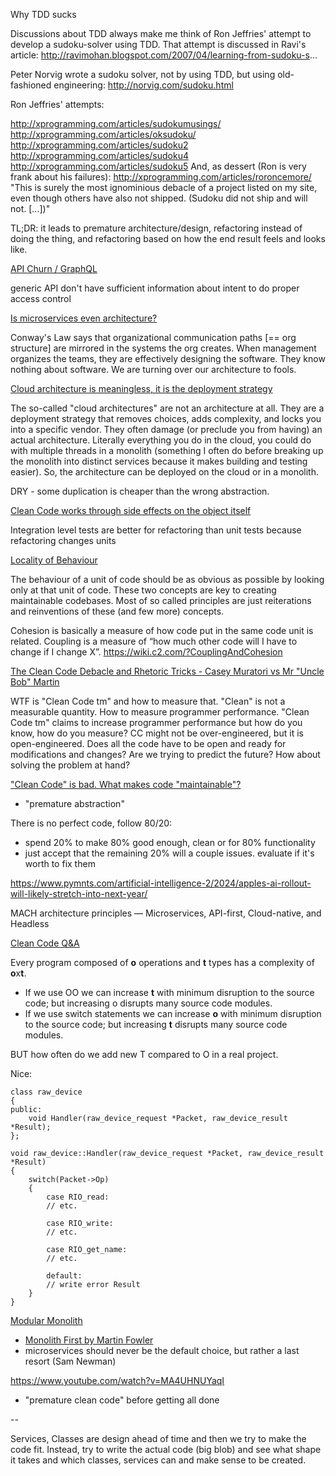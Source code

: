 Why TDD sucks

Discussions about TDD always make me think of Ron Jeffries' attempt to develop a sudoku-solver using TDD.
That attempt is discussed in Ravi's article: http://ravimohan.blogspot.com/2007/04/learning-from-sudoku-s...

Peter Norvig wrote a sudoku solver, not by using TDD, but using old-fashioned engineering: http://norvig.com/sudoku.html

Ron Jeffries' attempts:

http://xprogramming.com/articles/sudokumusings/
http://xprogramming.com/articles/oksudoku/
http://xprogramming.com/articles/sudoku2
http://xprogramming.com/articles/sudoku4
http://xprogramming.com/articles/sudoku5
And, as dessert (Ron is very frank about his failures):
http://xprogramming.com/articles/roroncemore/
"This is surely the most ignominious debacle of a project listed on my site, even though others have also not shipped. (Sudoku did not ship and will not. [...])"

TL;DR: it leads to premature architecture/design, refactoring instead of doing the thing, and refactoring based on how the end result feels and looks like.

[API Churn / GraphQL](https://intercoolerjs.org/2016/02/17/api-churn-vs-security)

generic API don't have sufficient information about intent to do proper access control

[Is microservices even architecture?](https://x.com/allenholub/status/1794073247497220246)

Conway's Law says that organizational communication paths [== org structure] are mirrored in the systems the org creates. When management organizes the teams, they are effectively designing the software. They know nothing about software. We are turning over our architecture to fools.


[Cloud architecture is meaningless, it is the deployment strategy](https://x.com/allenholub/status/1794818184408920238)

The so-called "cloud architectures" are not an architecture at all. They are a deployment strategy that removes choices, adds complexity, and locks you into a specific vendor. They often damage (or preclude you from having) an actual architecture. Literally everything you do in the cloud, you could do with multiple threads in a monolith (something I often do before breaking up the monolith into distinct services because it makes building and testing easier). So, the architecture can be deployed on the cloud or in a monolith.

DRY - some duplication is cheaper than the wrong abstraction.

[Clean Code works through side effects on the object itself](https://www.youtube.com/watch?v=IqHaGd9J42s)

Integration level tests are better for refactoring than unit tests because refactoring changes units

[Locality of Behaviour](https://htmx.org/essays/locality-of-behaviour/)

The behaviour of a unit of code should be as obvious as possible by looking only at that unit of code.
These two concepts are key to creating maintainable codebases. Most of so called principles are just reiterations and reinventions of these (and few more) concepts.

Cohesion is basically a measure of how code put in the same code unit is related.
Coupling is a measure of “how much other code will I have to change if I change X”.
https://wiki.c2.com/?CouplingAndCohesion

[The Clean Code Debacle and Rhetoric Tricks - Casey Muratori vs Mr "Uncle Bob" Martin](https://www.youtube.com/watch?v=ZLxazlP7Ppo&ab_channel=gingerBill)

WTF is "Clean Code tm" and how to measure that.
"Clean" is not a measurable quantity.
How to measure programmer performance.
"Clean Code tm" claims to increase programmer performance but how do you know, how do you measure?
CC might not be over-engineered, but it is open-engineered. Does all the code have to be open and ready for modifications and changes? Are we trying to predict the future? How about solving the problem at hand?

["Clean Code" is bad. What makes code "maintainable"? ](https://www.youtube.com/watch?v=8ncQrGuunHY)

- "premature abstraction"

There is no perfect code, follow 80/20:
- spend 20% to make 80% good enough, clean or for 80% functionality
- just accept that the remaining 20% will a couple issues. evaluate if it's worth to fix them

https://www.pymnts.com/artificial-intelligence-2/2024/apples-ai-rollout-will-likely-stretch-into-next-year/

MACH architecture principles — Microservices, API-first, Cloud-native, and Headless

[Clean Code Q&A](https://github.com/cmuratori/misc/tree/main)

Every program composed of **o** operations and **t** types has a complexity of **o**x**t**.
- If we use OO we can increase **t** with minimum disruption to the source code; but increasing o disrupts many source code modules.
- If we use switch statements we can increase **o** with minimum disruption to the source code; but increasing **t** disrupts many source code modules.

BUT how often do we add new T compared to O in a real project.

Nice:
```
class raw_device
{
public:
	void Handler(raw_device_request *Packet, raw_device_result *Result);
};

void raw_device::Handler(raw_device_request *Packet, raw_device_result *Result)
{
	switch(Packet->Op)
	{
		case RIO_read:
		// etc.
		
		case RIO_write:
		// etc.
		
		case RIO_get_name:
		// etc.
		
		default:
		// write error Result
	}
}
```

[Modular Monolith](https://www.youtube.com/watch?v=nuHMlA3iLjY)

- [Monolith First by Martin Fowler](https://martinfowler.com/bliki/MonolithFirst.html)
- microservices should never be the default choice, but rather a last resort (Sam Newman)


https://www.youtube.com/watch?v=MA4UHNUYaqI
- "premature clean code" before getting all done

--

Services, Classes are design ahead of time and then we try to make the code fit.
Instead, try to write the actual code (big blob) and see what shape it takes and which classes, services can and make sense to be created.
